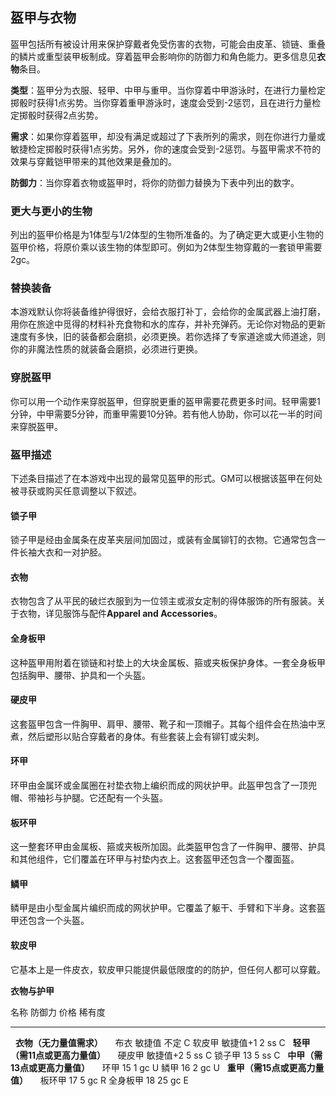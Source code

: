 ## 盔甲与衣物

盔甲包括所有被设计用来保护穿戴者免受伤害的衣物，可能会由皮革、锁链、重叠的鳞片或重型装甲板制成。穿着盔甲会影响你的防御力和角色能力。更多信息见**衣物**条目。

**类型**：盔甲分为衣服、轻甲、中甲与重甲。当你穿着中甲游泳时，在进行力量检定掷骰时获得1点劣势。当你穿着重甲游泳时，速度会受到-2惩罚，且在进行力量检定掷骰时获得2点劣势。

**需求**：如果你穿着盔甲，却没有满足或超过了下表所列的需求，则在你进行力量或敏捷检定掷骰时获得1点劣势。另外，你的速度会受到-2惩罚。与盔甲需求不符的效果与穿戴铠甲带来的其他效果是叠加的。

**防御力**：当你穿着衣物或盔甲时，将你的防御力替换为下表中列出的数字。

### 更大与更小的生物

列出的盔甲价格是为1体型与1/2体型的生物所准备的。为了确定更大或更小生物的盔甲价格，将原价乘以该生物的体型即可。例如为2体型生物穿戴的一套锁甲需要2gc。

### 替换装备

本游戏默认你将装备维护得很好，会给衣服打补丁，会给你的金属武器上油打磨，用你在旅途中觅得的材料补充食物和水的库存，并补充弹药。无论你对物品的更新速度有多快，旧的装备都会磨损，必须更换。若你选择了专家道途或大师道途，则你的非魔法性质的就装备会磨损，必须进行更换。

### 穿脱盔甲

你可以用一个动作来穿脱盔甲，但穿脱更重的盔甲需要花费更多时间。轻甲需要1分钟，中甲需要5分钟，而重甲需要10分钟。若有他人协助，你可以花一半的时间来穿脱盔甲。

### 盔甲描述

下述条目描述了在本游戏中出现的最常见盔甲的形式。GM可以根据该盔甲在何处被寻获或购买任意调整以下叙述。

#### 锁子甲

锁子甲是经由金属条在皮革夹层间加固过，或装有金属铆钉的衣物。它通常包含一件长袖大衣和一对护胫。

#### 衣物

衣物包含了从平民的破烂衣服到为一位领主或淑女定制的得体服饰的所有服装。关于衣物，详见服饰与配件**Apparel
and Accessories**。

#### 全身板甲

这种盔甲用附着在锁链和衬垫上的大块金属板、箍或夹板保护身体。一套全身板甲包括胸甲、腰带、护具和一个头盔。

#### 硬皮甲

这套盔甲包含一件胸甲、肩甲、腰带、靴子和一顶帽子。其每个组件会在热油中烹煮，然后塑形以贴合穿戴者的身体。有些套装上会有铆钉或尖刺。

#### 环甲

环甲由金属环或金属圈在衬垫衣物上编织而成的网状护甲。此盔甲包含了一顶兜帽、带袖衫与护腿。它还配有一个头盔。

#### 板环甲

这一整套环甲由金属板、箍或夹板所加固。此类盔甲包含了一件胸甲、腰带、护具和其他组件，它们覆盖在环甲与衬垫内衣上。这套盔甲还包含一个覆面盔。

#### 鳞甲

鳞甲是由小型金属片编织而成的网状护甲。它覆盖了躯干、手臂和下半身。这套盔甲还包含一个头盔。

#### 软皮甲

它基本上是一件皮衣，软皮甲只能提供最低限度的的防护，但任何人都可以穿戴。

**衣物与护甲**

  名称                    防御力              价格    稀有度
  ---------- -------------------------------- ------- --------
                 **衣物（无力量值需求）**              
  布衣                    敏捷值              不定    C
  软皮甲                 敏捷值+1             2 ss    C
              **轻甲（需11点或更高力量值）**           
  硬皮甲                 敏捷值+2             5 ss    C
  锁子甲                    13                5 ss    C
              **中甲（需13点或更高力量值）**           
  环甲                      15                1 gc    U
  鳞甲                      16                2 gc    U
              **重甲（需15点或更高力量值）**           
  板环甲                    17                5 gc    R
  全身板甲                  18                25 gc   E
